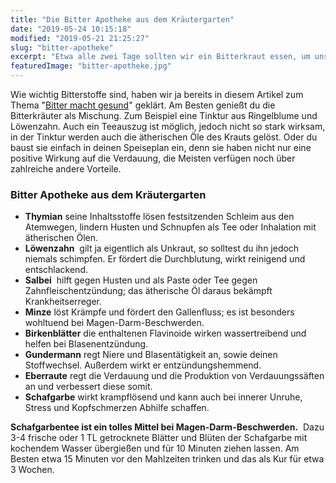 ```yaml
---
title: "Die Bitter Apotheke aus dem Kräutergarten"
date: "2019-05-24 10:15:18"
modified: "2019-05-21 21:25:27"
slug: "bitter-apotheke"
excerpt: "Etwa alle zwei Tage sollten wir ein Bitterkraut essen, um unsere Darmgesundheit besonders gut zu unterstützen. Solltest du unter Verdauungsbeschwerden leiden, am besten sogar Kurartig zwei Mal täglich für etwa 3 Monate. "
featuredImage: "bitter-apotheke.jpg"
---
```


Wie wichtig Bitterstoffe sind, haben wir ja bereits in diesem Artikel zum Thema "[Bitter macht gesund](https://www.veganblatt.com/bitter-macht-gesund)" geklärt. Am Besten genießt du die Bitterkräuter als Mischung. Zum Beispiel eine Tinktur aus Ringelblume und Löwenzahn. Auch ein Teeauszug ist möglich, jedoch nicht so stark wirksam, in der Tinktur werden auch die ätherischen Öle des Krauts gelöst. Oder du baust sie einfach in deinen Speiseplan ein, denn sie haben nicht nur eine positive Wirkung auf die Verdauung, die Meisten verfügen noch über zahlreiche andere Vorteile.

### Bitter Apotheke aus dem Kräutergarten

*   **Thymian** seine Inhaltsstoffe lösen festsitzenden Schleim aus den Atemwegen, lindern Husten und Schnupfen als Tee oder Inhalation mit ätherischen Ölen.
*   **Löwenzahn**  gilt ja eigentlich als Unkraut, so solltest du ihn jedoch niemals schimpfen. Er fördert die Durchblutung, wirkt reinigend und entschlackend.
*   **Salbei**  hilft gegen Husten und als Paste oder Tee gegen Zahnfleischentzündung; das ätherische Öl daraus bekämpft Krankheitserreger.
*   **Minze** löst Krämpfe und fördert den Gallenfluss; es ist besonders wohltuend bei Magen-Darm-Beschwerden.
*   **Birkenblätter** die enthaltenen Flavinoide wirken wassertreibend und helfen bei Blasenentzündung.
*   **Gundermann** regt Niere und Blasentätigkeit an, sowie deinen Stoffwechsel. Außerdem wirkt er entzündungshemmend.
*   **Eberraute** regt die Verdauung und die Produktion von Verdauungssäften an und verbessert diese somit.
*   **Schafgarbe** wirkt krampflösend und kann auch bei innerer Unruhe, Stress und Kopfschmerzen Abhilfe schaffen.

**Schafgarbentee ist ein tolles Mittel bei Magen-Darm-Beschwerden.**  Dazu 3-4 frische oder 1 TL getrocknete Blätter und Blüten der Schafgarbe mit kochendem Wasser übergießen und für 10 Minuten ziehen lassen. Am Besten etwa 15 Minuten vor den Mahlzeiten trinken und das als Kur für etwa 3 Wochen.